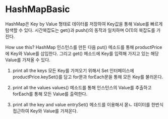 # HashMapBasic

HashMap은 Key by Value 형태로 데이터를 저장하여 Key값을 통해 Value를 빠르게 탐색할 수 있다. 
시간복잡도는 get()과 push()의 동작과 일치하며 O(1)의 복잡도를 가진다.

How use this?
HashMap 인스턴스를 만든 다음 put() 메소드를 통해 productPrice에 Key와 Value를 삽입한다.
그리고 get() 메소드에 Key를 입력해 가지고 있는 해당 Value를 가져올 수 있다.

1. print all the keys
모든 Key를 가져오기 위해서 Set 인터페이스에 productPrice.keySet()를 담고
for문과 forEach문을 통해 모든 Key를 불러온다.

2. print all the values
values() 메소드를 통해 인스턴스의 Value를 추출하고 forEach를 통해 모든 Value를 출력한다.

3. print all the key and value
entrySet() 메소드를 이용해서 몯ㄴ 데이터를 한번식 접근하여 Key와 Value를 가져온다.
